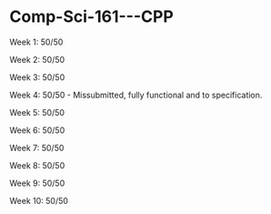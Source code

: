 # Comp-Sci-161---CPP

Week 1: 50/50

Week 2: 50/50

Week 3: 50/50

Week 4: 50/50 - Missubmitted, fully functional and to specification.

Week 5: 50/50

Week 6: 50/50

Week 7: 50/50

Week 8: 50/50

Week 9: 50/50

Week 10: 50/50


